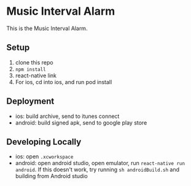 # Music Interval Alarm
This is the Music Interval Alarm.

## Setup
1.  clone this repo
2.  `npm install`
3. react-native link
4. For ios, cd into ios, and run pod install

## Deployment
- ios: build archive, send to itunes connect
- android: build signed apk, send to google play store

## Developing Locally
- ios: open `.xcworkspace` 
- android: open android studio, open emulator, run `react-native run android`. If this doesn't work, try running `sh androidBuild.sh` and building from Android studio